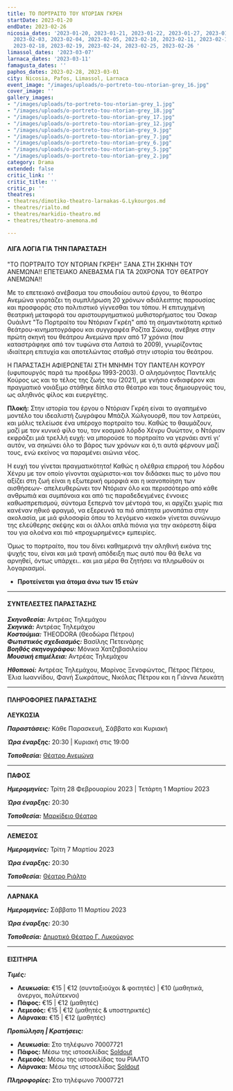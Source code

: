 ```yaml
---
title: ΤΟ ΠΟΡΤΡΑΙΤΟ ΤΟΥ ΝΤΟΡΙΑΝ ΓΚΡΕΗ
startDate: 2023-01-20
endDate: 2023-02-26
nicosia_dates: '2023-01-20, 2023-01-21, 2023-01-22, 2023-01-27, 2023-01-28, 2023-01-29,
  2023-02-03, 2023-02-04, 2023-02-05, 2023-02-10, 2023-02-11, 2023-02-12, 2023-02-17,
  2023-02-18, 2023-02-19, 2023-02-24, 2023-02-25, 2023-02-26 '
limassol_dates: '2023-03-07'
larnaca_dates: '2023-03-11'
famagusta_dates: ''
paphos_dates: 2023-02-28, 2023-03-01
city: Nicosia, Pafos, Limassol, Larnaca
event_image: "/images/uploads/o-portreto-tou-ntorian-grey_16.jpg"
cover_image: ''
gallery_images:
- "/images/uploads/to-portreto-tou-ntorian-grey_1.jpg"
- "/images/uploads/o-portreto-tou-ntorian-grey_18.jpg"
- "/images/uploads/o-portreto-tou-ntorian-grey_17.jpg"
- "/images/uploads/o-portreto-tou-ntorian-grey_12.jpg"
- "/images/uploads/o-portreto-tou-ntorian-grey_9.jpg"
- "/images/uploads/o-portreto-tou-ntorian-grey_7.jpg"
- "/images/uploads/o-portreto-tou-ntorian-grey_6.jpg"
- "/images/uploads/o-portreto-tou-ntorian-grey_5.jpg"
- "/images/uploads/o-portreto-tou-ntorian-grey_2.jpg"
category: Drama
extended: false
critic_link: ''
critic_title: ''
critic_p: ''
theatres:
- theatres/dimotiko-theatro-larnakas-G.Lykourgos.md
- theatres/rialto.md
- theatres/markidio-theatro.md
- theatres/theatro-anemona.md

---
```

#### ΛΙΓΑ ΛΟΓΙΑ ΓΙΑ ΤΗΝ ΠΑΡΑΣΤΑΣΗ

"ΤΟ ΠΟΡΤΡΑΙΤΟ ΤΟΥ ΝΤΟΡΙΑΝ ΓΚΡΕΗ" ΞΑΝΑ ΣΤΗ ΣΚΗΝΗ ΤΟΥ ΑΝΕΜΩΝΑ!! ΕΠΕΤΕΙΑΚΟ ΑΝΕΒΑΣΜΑ ΓΙΑ ΤΑ 20ΧΡΟΝΑ ΤΟΥ ΘΕΑΤΡΟΥ ΑΝΕΜΩΝΑ!!

Με το επετειακό ανέβασμα του σπουδαίου αυτού έργου, το θέατρο Ανεμώνα γιορτάζει τη συμπλήρωση 20 χρόνων αδιάλειπτης παρουσίας και προσφοράς στο πολιτιστικό γίγνεσθαι του τόπου. Η επιτυχημένη θεατρική μεταφορά του αριστουργηματικού μυθιστορήματος του Όσκαρ Ουάιλντ "Το Πορτραίτο του Ντόριαν Γκρέη" από τη σημαντικότατη κριτικό θεάτρου-κινηματογράφου και συγγραφέα Ροζίτα Σώκου, ανέβηκε στην πρώτη σκηνή του θεάτρου Ανεμώνα πριν από 17 χρόνια (που καταστράφηκε από τον τυφώνα στα Λατσιά το 2009), γνωρίζοντας ιδιαίτερη επιτυχία και αποτελώντας σταθμό στην ιστορία του θεάτρου.

Η ΠΑΡΑΣΤΑΣΗ ΑΦΙΕΡΩΝΕΤΑΙ ΣΤΗ ΜΝΗΜΗ ΤΟΥ ΠΑΝΤΕΛΗ ΚΟΥΡΟΥ (υφυπουργός παρά τω προέδρω 1993-2003). Ο αλησμόνητος Παντελής Κούρος ως και το τέλος της ζωής του (2021), με γνήσιο ενδιαφέρον και πραγματικό νοιάξιμο στάθηκε δίπλα στο θέατρο και τους δημιουργούς του, ως αληθινός φίλος και ευεργέτης.

**Πλοκή:** Στην ιστορία του έργου o Ντόριαν Γκρέη είναι το αγαπημένο μοντέλο του ιδεαλιστή ζωγράφου Μπάζιλ Χώλγουορθ, που τον λατρεύει, και μόλις τελείωσε ένα υπέροχο πορτραίτο του. Καθώς το θαυμάζουν, μαζί με τον κυνικό φίλο του, τον κοσμικό λόρδο Χένρυ Ουώττον, ο Ντόριαν εκφράζει μιά τρελλή ευχή: να μπορούσε το πορτραίτο να γερνάει αντί γι’ αυτόν, να σηκώνει όλο το βάρος των χρόνων και ό,τι αυτά φέρνουν μαζί τους, ενώ εκείνος να παραμένει αιώνια νέος.

Η ευχή του γίνεται πραγματικότητα! Καθώς η ολέθρια επιρροή του λόρδου Χένρυ με τον οποίο γίνονται αχώριστοι-και τον διδάσκει πως το μόνο που αξίζει στη ζωή είναι η εξωτερική ομορφιά και η ικανοποίηση των αισθήσεων- απελευθερώνει τον Ντόριαν όλο και περισσότερο από κάθε ανθρωπιά και συμπόνοια και από τις παραδεδεγμένες έννοιες καθωσπρεπισμού, σύντομα ξεπερνά τον μέντορά του, κι αρχίζει χωρίς πια κανέναν ηθικό φραγμό, να εξερευνά τα πιό απάτητα μονοπάτια στην ακολασία, με μιά φιλοσοφία όπου το λεγόμενο «κακό» γίνεται συνώνυμο της ελεύθερης σκέψης και οι άλλοι απλά πιόνια για την ακόρεστη δίψα του για ολοένα και πιό «προχωρημένες» εμπειρίες.

Όμως το πορτραίτο, που του δίνει καθημερινά την αληθινή εικόνα της ψυχής του, είναι και μιά τρανή απόδειξη πως αυτό που θά θελε να αρνηθεί, όντως υπάρχει.. και μια μέρα θα ζητήσει να πληρωθούν οι λογαριασμοί.

* **Προτείνεται για άτομα άνω των 15 ετών**

***

#### ΣΥΝΤΕΛΕΣΤΕΣ ΠΑΡΑΣΤΑΣΗΣ

**_Σκηνοθεσία:_** Αντρέας Τηλεμάχου  
**_Σκηνικά:_** Αντρέας Τηλεμάχου  
**_Κοστούμια:_** THEODORA (Θεοδώρα Πέτρου)  
**_Φωτιστικός σχεδιασμός:_** Βασίλης Πετεινάρης  
**_Βοηθός σκηνογράφου:_** Μόνικα Χατζηβασιλείου  
**_Μουσική επιμέλεια:_** Αντρέας Τηλεμάχου

**_Ηθοποιοί:_** Αντρέας Τηλεμάχου, Μαρίνος Ξενοφώντος, Πέτρος Πέτρου, Έλια Ιωαννίδου, Φανή Σωκράτους, Νικόλας Πέτρου και η Γιάννα Λευκάτη

***

#### ΠΛΗΡΟΦΟΡΙΕΣ ΠΑΡΑΣΤΑΣΗΣ

**ΛΕΥΚΩΣΙΑ**

**_Παραστάσεις:_** Κάθε Παρασκευή, Σάββατο και Κυριακή

**_Ώρα έναρξης:_** 20:30 | Κυριακή στις 19:00

**_Τοποθεσία:_** [Θέατρο Ανεμώνα](?#map)

***

**ΠΑΦΟΣ**

**_Ημερομηνίες:_** Τρίτη 28 Φεβρουαρίου 2023 | Τετάρτη 1 Μαρτίου 2023

**_Ώρα έναρξης:_** 20:30

**_Τοποθεσία:_** [Μαρκίδειο Θέατρο](?#map)

***

**ΛΕΜΕΣΟΣ**

**_Ημερομηνίες:_** Τρίτη 7 Μαρτίου 2023

**_Ώρα έναρξης:_** 20:30

**_Τοποθεσία:_** [Θέατρο Ριάλτο](?#map)

***

**ΛΑΡΝΑΚΑ**

**_Ημερομηνίες:_** Σάββατο 11 Μαρτίου 2023

**_Ώρα έναρξης:_** 20:30

**_Τοποθεσία:_** [Δημοτικό Θέατρο Γ. Λυκούργος](?#map)

***

#### ΕΙΣΙΤΗΡΙΑ

**_Τιμές:_**

* **Λευκωσία:**  €15 | €12 (συνταξιούχοι & φοιτητές) | €10 (μαθητικά, άνεργοι, πολύτεκνοι)
* **Πάφος:** €15 | €12 (μαθητές)
* **Λεμεσός:** €15 | €12 (μαθητές & υποστηρικτές)
* **Λάρνακα:** €15 | €12 (μαθητές)

**_Προπώληση | Κρατήσεις:_**

* **Λευκωσία:** Στο τηλέφωνο 70007721
* **Πάφος:** Μέσω της ιστοσελίδας [Soldout](https://www.soldoutticketbox.com/the-picture-of-dorian-grey-anemona-2023/?lang=en)
* **Λεμεσός:** Μέσω της ιστοσελίδας του ΡΙΑΛΤΟ
* **Λάρνακα:** Μέσω της ιστοσελίδας [Soldout](https://www.soldoutticketbox.com/the-picture-of-dorian-grey-anemona-2023/?lang=en)

**_Πληροφορίες:_** Στο τηλέφωνο 70007721